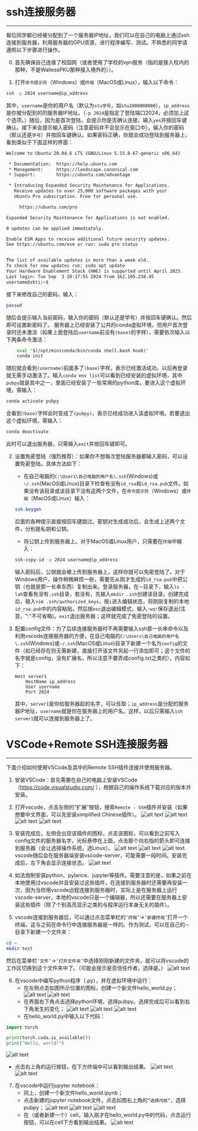 # ssh连接服务器
---
每位同学都已经被分配到了一个服务器IP地址，我们可以在自己的电脑上通过ssh连接到服务器，利用服务器的GPU资源，进行程序编写、测试。不熟悉的同学请遵照以下步骤进行操作。

0. 首先确保自己连接了校园网（或者使用了学校的vpn服务（指的是接入校内的那种，不是WallessPKU那种接入境外的））。

1. 打开`命令提示符`（Windows）或`终端`（MacOS或Linux），输入以下命令：
```bash
ssh -p 2024 username@ip_address
```
其中，`username`是你的用户名（默认为`stu学号`，如`stu2000000000`），`ip_address`是你被分配到的的服务器IP地址。（`-p 2024`是指定了登陆端口2024，必须加上这个选项。）随后，因为是首次登陆，会提示你是否确认连接，输入`yes`并按回车键确认。接下来会提示输入密码（注意密码并不会显示在窗口中），输入你的密码（默认还是`学号`）并按回车键确认。如果密码正确，你就会成功登陆到服务器上，看到类似于下面这样的界面：
```bash
Welcome to Ubuntu 20.04.6 LTS (GNU/Linux 5.15.0-67-generic x86_64)

 * Documentation:  https://help.ubuntu.com
 * Management:     https://landscape.canonical.com
 * Support:        https://ubuntu.com/advantage

 * Introducing Expanded Security Maintenance for Applications.
   Receive updates to over 25,000 software packages with your
   Ubuntu Pro subscription. Free for personal use.

     https://ubuntu.com/pro

Expanded Security Maintenance for Applications is not enabled.

0 updates can be applied immediately.

Enable ESM Apps to receive additional future security updates.
See https://ubuntu.com/esm or run: sudo pro status


The list of available updates is more than a week old.
To check for new updates run: sudo apt update
Your Hardware Enablement Stack (HWE) is supported until April 2025.
Last login: Tue Sep  3 20:17:55 2024 from 162.105.238.45
username@zkti:~$ 
```
接下来修改自己的密码，输入：
```bash
passwd
```
随后会提示输入当前密码，输入你的密码（默认还是学号）并按回车键确认。然后即可设置新密码了。
服务器上已经安装了公共的conda虚拟环境，但用户首次登录时还未激活（如果上面登陆后`username`前没有`(base)`的字样），需要依次输入以下两条命令激活：
```bash
    eval "$(/opt/miniconda/bin/conda shell.bash hook)"
    conda init
```
随后就会看到`(username)`前面多了`(base)`字样，表示已经激活成功。以后再登录就无需手动激活了。输入`conda env list`可以看到已经安装的虚拟环境，其中`pubpy`就是其中之一，里面已经安装了一些常用的python库。要进入这个虚拟环境，需输入：
```bash
conda activate pubpy
```
会看到`(base)`字样此时变成了`(pubpy)`，表示已经成功进入该虚拟环境。若要退出这个虚拟环境，需输入：
```bash
conda deactivate
```
此时可以退出服务器，只需输入`exit`并按回车键即可。

2. 设置免密登陆（强烈推荐）：如果你不想每次登陆服务器都输入密码，可以设置免密登陆。具体方法如下：
   - 在自己电脑的`C:\Users\自己电脑的用户名\.ssh`(Windows)或`~/.ssh`(MacOS或Linux)目录下检查有没有`id_rsa`和`id_rsa.pub`文件。如果没有该目录或该目录下没有这两个文件，在`命令提示符`（Windows）或`终端`（MacOS或Linux）输入：
   ```bash
   ssh-keygen
   ```
   后面的各种提示直接按回车键跳过。密钥对生成成功后，会生成上述两个文件，分别是私钥和公钥。
   - 将公钥上传到服务器上。对于MacOS或Linux用户，只需要在`终端`中输入：
   ```bash
   ssh-copy-id -p 2024 username@ip_address
   ```
   输入密码后，公钥就会被上传到服务器上，这样你就可以免密登陆了。对于Windows用户，操作稍微麻烦一些，需要先从刚才生成的`id_rsa.pub`中把公钥（也就是那一长串东西）复制出来。登录服务器，在`～`目录下，输入`ls -lah`查看有没有`.ssh`目录，若没有，先输入`mkdir .ssh`创建该目录。创建完成后，输入`vim .ssh/authorized_keys`，按`i`进入编辑状态，将刚刚复制的本地`id_rsa.pub`中的内容粘贴，然后按`esc`退出编辑模式，输入`:wq!`保存退出(注意，":"不可省略)。`exit`退出服务器；这样就完成了免密登陆的设置。

3. 配置config文件：为了后续连接服务器时不再需要输入ssh那一长串命令以及利用vscode连接服务器的方便，在自己电脑的`C:\Users\自己电脑的用户名\.ssh`(Windows)或`~/.ssh`(MacOS或Linux)目录下新建一个名为`config`的文件（如已经存在则无需新建，直接打开该文件另起一行添加即可；这个文件的名字就是config，没有扩展名，所以注意不要弄成config.txt之类的），内容如下：
   ```
   Host server1
       HostName ip_address
       User username
       Port 2024
   ```
   其中，`server1`是你给服务器起的名字，可以任取；`ip_address`是分配的服务器IP地址，`username`就是你在服务器上的用户名。这样，以后只需输入`ssh server1`就可以连接到服务器上了。

# VSCode+Remote SSH连接服务器
---
下面介绍如何使用VSCode及其中的Remote SSH插件连接并使用服务器。

1. 安装VSCode：首先需要在自己的电脑上安装VSCode（https://code.visualstudio.com/ ），根据自己的操作系统下载对应的版本并安装。

2. 打开vscode，点击左侧的“扩展”按钮，搜索`Remote - SSH`插件并安装（如果想要中文界面，可以先安装simplified Chinese插件）。
![alt text](images/vscode-extensions-search.jpg) ![alt text](images/remote-ssh-install.jpg) ![alt text](images/remote-ssh-search.jpg) 
![alt text](images/remote-ssh-chinese.jpg)

3. 安装完成后，左侧会出现该插件的图标，点击该图标，可以看到之前写入config文件的服务器名字，光标悬停在上面，点击那个向右指的箭头即可连接到服务器（会让选择操作系统，选Linux）。
![alt text](images/ssh-connection-icon.jpg) ![alt text](images/ssh-server-select.jpg) ![alt text](images/ssh-connect-linux.jpg)
vscode随后会在服务器端安装vscode-server，可能需要一段时间。安装完成后，左下角会显示连接状态。
![alt text](images/vscode-server-installing.jpg)

4. 如法炮制安装python、pylance、jupyter等插件。需要注意的是，如果之前在本地使用过vscode并且安装过这些插件，在连接到服务器时还需要再安装一次，因为当你用vscode远程连接到服务器时，实际上是在服务器上运行vscode-server，本地的vscode只是一个编辑器，所以还需要在服务器上安装这些插件（除了个别高亮显示之类的与程序运行本身无关的插件）。

5. vscode连接到服务器后，可以通过点击菜单栏的`‘终端’`->`‘新建终端’`打开一个终端，这与之前在命令行中连接服务器是一样的。作为测试，可以在自己的`～`目录下新建一个文件夹：
```bash
cd ~
mkdir test
```
然后在菜单栏`‘文件’`->`‘打开文件夹’`中选择刚刚新建的文件夹，就可以将vscode的工作区切换到这个文件夹中了。（可能会提示是否信任作者，选择是。）
![alt text](images/terminal-new.jpg)

6. 在vscode中编写python程序（.py），并在虚拟环境中运行：
   - 在左侧点击如图所示位置的图标，创建一个新文件hello_world.py；
![alt text](images/file-new.jpg) ![alt text](images/file-create-python.jpg)
   - 在界面右下角点击选择python环境，选择pubpy。选择完成后可以看到右下角发生的变化；
![alt text](images/python-interpreter-select.jpg) ![alt text](images/python-interpreter-pubpy.jpg) ![alt text](images/python-interpreter-selected.jpg)
   - 在hello_world.py中输入以下代码：
```python
import torch

print(torch.cuda.is_available())
print("Hello, world!")
```
![alt text](images/python-code-example.jpg)
   - 点击右上角的运行按钮，在下方终端中可以看到输出结果。
![alt text](images/python-run-button.jpg) ![alt text](images/python-output.jpg)

7. 在vscode中运行jupyter notebook：
   - 同上，创建一个新文件hello_world.ipynb；
   - 点击新建的jupyter notebook文件，点击如图右上角的`“选择内核”`，选择pubpy；
![alt text](images/jupyter-select-kernel.jpg) ![alt text](images/jupyter-kernel-options.jpg) ![alt text](images/jupyter-kernel-pubpy.jpg)
   - 在（或者新建一个）cell，输入刚才在hello_world.py中的代码，点击运行按钮，可以在cell下方看到输出结果。
![alt text](images/jupyter-run-cell.jpg)

